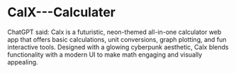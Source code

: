 # CalX---Calculater
ChatGPT said: Calx is a futuristic, neon-themed all-in-one calculator web app that offers basic calculations, unit conversions, graph plotting, and fun interactive tools. Designed with a glowing cyberpunk aesthetic, Calx blends functionality with a modern UI to make math engaging and visually appealing.
